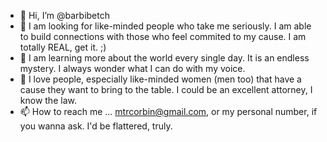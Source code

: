 - 👋 Hi, I’m @barbibetch
- 👀 I am looking for like-minded people who take me seriously. I am able to build connections with those who feel commited to my cause. I am totally REAL, get it. ;)
- 🌱 I am learning more about the world every single day. It is an endless mystery. I always wonder what I can do with my voice.
- 💞️ I love people, especially like-minded women (men too) that have a cause they want to bring to the table. I could be an excellent attorney, I know the law.
- 📫 How to reach me ... mtrcorbin@gmail.com, or my personal number, if you wanna ask. I'd be flattered, truly. 

<!---
barbibetch/barbibetch is a ✨ special ✨ repository because its `README.md` (this file) appears on your GitHub profile.
You can click the Preview link to take a look at your changes.
--->
